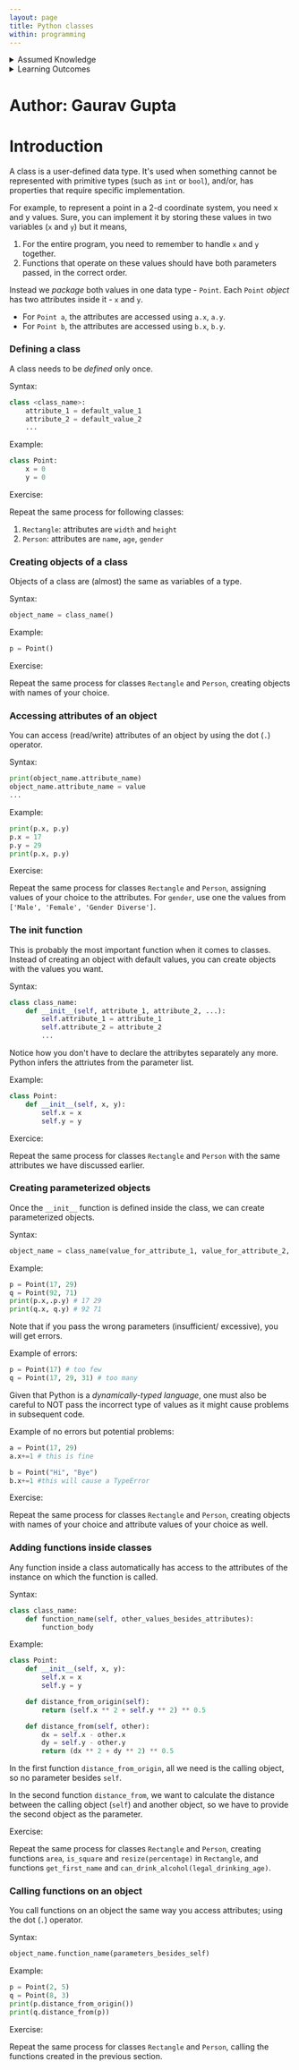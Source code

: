 ```yaml
---
layout: page
title: Python classes
within: programming
---
```


<details class="prereq" markdown="1">
<summary>Assumed Knowledge</summary>
  * Variables and Operators in Python
  * Control structures (conditions and loops)
  * Functions
</details>

<details class="outcomes" markdown="1">
<summary>Learning Outcomes</summary>
  * Be acquainted with classes in Python.
</details>

# Author: Gaurav Gupta

# Introduction

A class is a user-defined data type. It's used when something cannot be represented with primitive types (such as `int` or `bool`), and/or, has properties that require specific implementation.

For example, to represent a point in a 2-d coordinate system, you need x and y values. Sure, you can implement it by storing these values in two variables (`x` and `y`) but it means,

1. For the entire program, you need to remember to handle `x` and `y` together.
2. Functions that operate on these values should have both parameters passed, in the correct order.

Instead we *package* both values in one data type - `Point`. Each `Point` *object* has two attributes inside it - `x` and `y`. 


- For `Point a`, the attributes are accessed using `a.x`, `a.y`.
- For `Point b`, the attributes are accessed using `b.x`, `b.y`.

### Defining a class

A class needs to be *defined* only once.

Syntax:

```python
class <class_name>:
	attribute_1 = default_value_1
	attribute_2 = default_value_2
	...
```

Example:

```python
class Point:
	x = 0
	y = 0
```

Exercise:

Repeat the same process for following classes:

1. `Rectangle`: attributes are `width` and `height`
2. `Person`: attributes are `name`, `age`, `gender`

### Creating objects of a class

Objects of a class are (almost) the same as variables of a type.

Syntax:

```python
object_name = class_name()
```

Example:

```python
p = Point()
```

Exercise:

Repeat the same process for classes `Rectangle` and `Person`, creating objects with names of your choice.

### Accessing attributes of an object

You can access (read/write) attributes of an object by using the dot (`.`) operator.

Syntax:

```python
print(object_name.attribute_name)
object_name.attribute_name = value
...
```

Example:

```python
print(p.x, p.y)
p.x = 17
p.y = 29
print(p.x, p.y)
```

Exercise:

Repeat the same process for classes `Rectangle` and `Person`, assigning values of your choice to the attributes. For `gender`, use one the values from `['Male', 'Female', 'Gender Diverse']`.

### The __init__ function

This is probably the most important function when it comes to classes. Instead of creating an object with default values, you can create objects with the values you want.

Syntax:

```python
class class_name:
	def __init__(self, attribute_1, attribute_2, ...):
		self.attribute_1 = attribute_1
		self.attribute_2 = attribute_2
		...
```

Notice how you don't have to declare the attribytes separately any more. Python infers the attriutes from the parameter list.

Example:

```python
class Point:
    def __init__(self, x, y):
        self.x = x
        self.y = y
```

Exercice:

Repeat the same process for classes `Rectangle` and `Person` with the same attributes we have discussed earlier.

### Creating parameterized objects

Once the `__init__` function is defined inside the class, we can create parameterized objects.

Syntax:

```python
object_name = class_name(value_for_attribute_1, value_for_attribute_2, ...)
```

Example:

```python
p = Point(17, 29)
q = Point(92, 71)
print(p.x,.p.y) # 17 29
print(q.x, q.y) # 92 71
```

Note that if you pass the wrong parameters (insufficient/ excessive), you will get errors.

Example of errors:

```python
p = Point(17) # too few 
q = Point(17, 29, 31) # too many
```

Given that Python is a *dynamically-typed language*, one must also be careful to NOT pass the incorrect type of values as it might cause problems in subsequent code.

Example of no errors but potential problems:

```python
a = Point(17, 29)
a.x+=1 # this is fine

b = Point("Hi", "Bye")
b.x+=1 #this will cause a TypeError
```

Exercise:

Repeat the same process for classes `Rectangle` and `Person`, creating objects with names of your choice and attribute values of your choice as well.

### Adding functions inside classes

Any function inside a class automatically has access to the attributes of the instance on which the function is called.

Syntax:

```python
class class_name:
	def function_name(self, other_values_besides_attributes):
		function_body
```

Example:

```python
class Point:
    def __init__(self, x, y):
        self.x = x
        self.y = y

    def distance_from_origin(self):
        return (self.x ** 2 + self.y ** 2) ** 0.5

    def distance_from(self, other):
        dx = self.x - other.x
        dy = self.y - other.y
        return (dx ** 2 + dy ** 2) ** 0.5
```

In the first function `distance_from_origin`, all we need is the calling object, so no parameter besides `self`.

In the second function `distance_from`, we want to calculate the distance between the calling object (`self`) and another object, so we have to provide the second object as the parameter.

Exercise:

Repeat the same process for classes `Rectangle` and `Person`, creating functions `area`, `is_square` and `resize(percentage)` in `Rectangle`, and functions `get_first_name` and `can_drink_alcohol(legal_drinking_age)`.

### Calling functions on an object

You call functions on an object the same way you access attributes; using the dot (`.`) operator.

Syntax:

```python
object_name.function_name(parameters_besides_self)
```

Example:

```python
p = Point(2, 5)
q = Point(8, 3)
print(p.distance_from_origin())
print(q.distance_from(p))
```
        
Exercise:

Repeat the same process for classes `Rectangle` and `Person`, calling the functions created in the previous section.